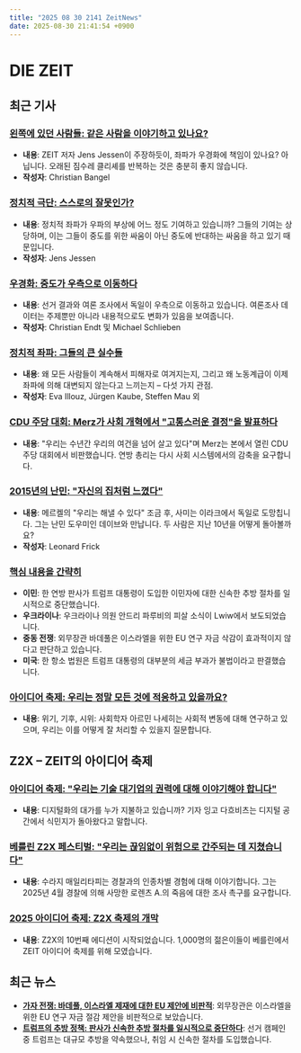 ```yaml
---
title: "2025 08 30 2141 ZeitNews"
date: 2025-08-30 21:41:54 +0900
---
```


# DIE ZEIT
## 최근 기사
### [왼쪽에 있던 사람들: 같은 사람을 이야기하고 있나요?](https://www.zeit.de/politik/deutschland/2025-08/links-sein-vorurteile-politische-linke-debatte)
- **내용**: ZEIT 저자 Jens Jessen이 주장하듯이, 좌파가 우경화에 책임이 있나요? 아닙니다. 오래된 짐수레 클리셰를 반복하는 것은 충분히 좋지 않습니다.
- **작성자**: Christian Bangel 

### [정치적 극단: 스스로의 잘못인가?](https://www.zeit.de/2025/37/politische-extreme-polarisierung-linke-afd-protest)
- **내용**: 정치적 좌파가 우파의 부상에 어느 정도 기여하고 있습니까? 그들의 기여는 상당하며, 이는 그들이 중도를 위한 싸움이 아닌 중도에 반대하는 싸움을 하고 있기 때문입니다.
- **작성자**: Jens Jessen 

### [우경화: 중도가 우측으로 이동하다](https://www.zeit.de/politik/deutschland/2025-08/rechtsruck-politische-mitte-mehrheit-demokratie-daten)
- **내용**: 선거 결과와 여론 조사에서 독일이 우측으로 이동하고 있습니다. 여론조사 데이터는 주제뿐만 아니라 내용적으로도 변화가 있음을 보여줍니다.
- **작성자**: Christian Endt 및 Michael Schlieben 

### [정치적 좌파: 그들의 큰 실수들](https://www.zeit.de/2025/37/politische-linke-polarisierung-politische-rechte-programm-sozialpolitik)
- **내용**: 왜 모든 사람들이 계속해서 피해자로 여겨지는지, 그리고 왜 노동계급이 이제 좌파에 의해 대변되지 않는다고 느끼는지 – 다섯 가지 관점.
- **작성자**: Eva Illouz, Jürgen Kaube, Steffen Mau 외 

### [CDU 주당 대회: Merz가 사회 개혁에서 "고통스러운 결정"을 발표하다](https://www.zeit.de/politik/deutschland/2025-08/bundeskanzler-merz-sozialsystem-reformen-landesparteitag)
- **내용**: "우리는 수년간 우리의 여건을 넘어 살고 있다"며 Merz는 본에서 열린 CDU 주당 대회에서 비판했습니다. 연방 총리는 다시 사회 시스템에서의 감축을 요구합니다.

### [2015년의 난민: "자신의 집처럼 느꼈다"](https://www.zeit.de/gesellschaft/2025-08/gefluechtete-2015-wir-schaffen-das-10-jahre-migration-nachrichtenpodcast)
- **내용**: 메르켈의 "우리는 해낼 수 있다" 조금 후, 사미는 이라크에서 독일로 도망칩니다. 그는 난민 도우미인 데이브와 만납니다. 두 사람은 지난 10년을 어떻게 돌아볼까요?
- **작성자**: Leonard Frick 

### [핵심 내용을 간략히](https://www.zeit.de)
- **이민**: 한 연방 판사가 트럼프 대통령이 도입한 이민자에 대한 신속한 추방 절차를 일시적으로 중단했습니다.
- **우크라이나**: 우크라이나 의원 안드리 파루비의 피살 소식이 Lwiw에서 보도되었습니다.
- **중동 전쟁**: 외무장관 바데풀은 이스라엘을 위한 EU 연구 자금 삭감이 효과적이지 않다고 판단하고 있습니다.
- **미국**: 한 항소 법원은 트럼프 대통령의 대부분의 세금 부과가 불법이라고 판결했습니다.

### [아이디어 축제: 우리는 정말 모든 것에 적응하고 있을까요?](https://www.zeit.de/z2x/2025-08/armin-nassehi-transformation-soziologe-z2x-live)
- **내용**: 위기, 기후, 시위: 사회학자 아르민 나세히는 사회적 변동에 대해 연구하고 있으며, 우리는 이를 어떻게 잘 처리할 수 있을지 질문합니다.

## Z2X – ZEIT의 아이디어 축제
### [아이디어 축제: "우리는 기술 대기업의 권력에 대해 이야기해야 합니다"](https://www.zeit.de/z2x/2025-08/ingo-dachwitz-digitaler-kolonialismus-z2x-live)
- **내용**: 디지털화의 대가를 누가 지불하고 있습니까? 기자 잉고 다흐비츠는 디지털 공간에서 식민지가 돌아왔다고 말합니다.

### [베를린 Z2X 페스티벌: "우리는 끊임없이 위험으로 간주되는 데 지쳤습니다"](https://www.zeit.de/video/2025-08/polizeigewalt-rassismus-suraj-mailitafi-z2x)
- **내용**: 수라지 매일리타피는 경찰과의 인종차별 경험에 대해 이야기합니다. 그는 2025년 4월 경찰에 의해 사망한 로렌츠 A.의 죽음에 대한 조사 촉구를 요구합니다.

### [2025 아이디어 축제: Z2X 축제의 개막](https://www.zeit.de/z2x/2025-08/ideenfestival-z2x-2025-zeit-berlin-live)
- **내용**: Z2X의 10번째 에디션이 시작되었습니다. 1,000명의 젊은이들이 베를린에서 ZEIT 아이디어 축제를 위해 모였습니다.

## 최근 뉴스
- **[가자 전쟁: 바데풀, 이스라엘 제재에 대한 EU 제안에 비판적](https://www.zeit.de/politik/ausland/2025-08/krieg-in-gaza-liveblog)**: 외무장관은 이스라엘을 위한 EU 연구 자금 절감 제안을 비판적으로 보았습니다.
- **[트럼프의 추방 정책: 판사가 신속한 추방 절차를 일시적으로 중단하다](https://www.zeit.de/politik/ausland/2025-08/usa-bundesrichterin-migration-trump-abschiebungen)**: 선거 캠페인 중 트럼프는 대규모 추방을 약속했으나, 취임 시 신속한 절차를 도입했습니다.